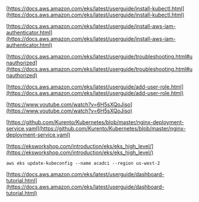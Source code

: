 
[https://docs.aws.amazon.com/eks/latest/userguide/install-kubectl.html](https://docs.aws.amazon.com/eks/latest/userguide/install-kubectl.html)

[https://docs.aws.amazon.com/eks/latest/userguide/install-aws-iam-authenticator.html](https://docs.aws.amazon.com/eks/latest/userguide/install-aws-iam-authenticator.html)

[https://docs.aws.amazon.com/eks/latest/userguide/troubleshooting.html#unauthorized](https://docs.aws.amazon.com/eks/latest/userguide/troubleshooting.html#unauthorized)

[https://docs.aws.amazon.com/eks/latest/userguide/add-user-role.html](https://docs.aws.amazon.com/eks/latest/userguide/add-user-role.html)

[https://www.youtube.com/watch?v=6H5sXQoJiso](https://www.youtube.com/watch?v=6H5sXQoJiso)

[https://github.com/Kurento/Kubernetes/blob/master/nginx-deployment-service.yaml](https://github.com/Kurento/Kubernetes/blob/master/nginx-deployment-service.yaml)

[https://eksworkshop.com/introduction/eks/eks_high_level/](https://eksworkshop.com/introduction/eks/eks_high_level/)


```
aws eks update-kubeconfig --name acadci --region us-west-2
```


[https://docs.aws.amazon.com/eks/latest/userguide/dashboard-tutorial.html](https://docs.aws.amazon.com/eks/latest/userguide/dashboard-tutorial.html)


<!--stackedit_data:
eyJoaXN0b3J5IjpbMTkyOTE5NjcxMCwtMTAyNTk1NTcxMSwyMD
k5MzA3MDE1LDU2OTI0MDUzMiwtMTMyODc2MDk3NSwtMjA3MjAy
MjI2Ml19
-->